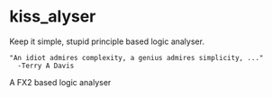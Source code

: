 # kiss_alyser
Keep it simple, stupid principle based logic analyser.
```
"An idiot admires complexity, a genius admires simplicity, ..."
  -Terry A Davis
```
A FX2 based logic analyser